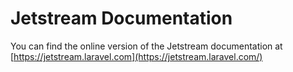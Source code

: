 # Jetstream Documentation

You can find the online version of the Jetstream documentation at [https://jetstream.laravel.com](https://jetstream.laravel.com/)

